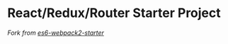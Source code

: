 # React/Redux/Router Starter Project


*Fork from [es6-webpack2-starter](https://github.com/micooz/es6-webpack2-starter)*

